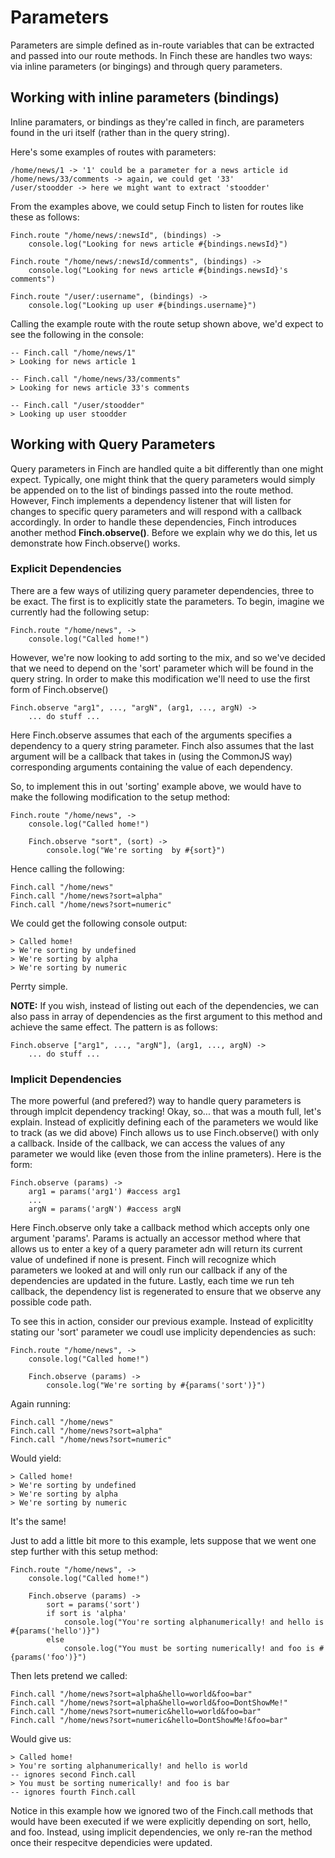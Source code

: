 # Parameters
Parameters are simple defined as in-route variables that can be extracted and passed into our route methods.  In Finch these are handles two ways: via inline parameters (or bingings) and through query parameters.

## Working with inline parameters (bindings)
Inline paramaters, or bindings as they're called in finch, are parameters found in the uri itself (rather than in the query string).

Here's some examples of routes with parameters:

	/home/news/1 -> '1' could be a parameter for a news article id
	/home/news/33/comments -> again, we could get '33'
	/user/stoodder -> here we might want to extract 'stoodder'

From the examples above, we could setup Finch to listen for routes like these as follows:

	Finch.route "/home/news/:newsId", (bindings) ->
		console.log("Looking for news article #{bindings.newsId}")

	Finch.route "/home/news/:newsId/comments", (bindings) ->
		console.log("Looking for news article #{bindings.newsId}'s comments")

	Finch.route "/user/:username", (bindings) ->
		console.log("Looking up user #{bindings.username}")

Calling the example route with the route setup shown above, we'd expect to see the following in the console:

	-- Finch.call "/home/news/1"
	> Looking for news article 1

	-- Finch.call "/home/news/33/comments"
	> Looking for news article 33's comments

	-- Finch.call "/user/stoodder"
	> Looking up user stoodder

## Working with Query Parameters
Query parameters in Finch are handled quite a bit differently than one might expect.  Typically, one might think that the query parameters would simply be appended on to the list of bindings passed into the route method.  However, Finch implements a dependency listener that will listen for changes to specific query parameters and will respond with a callback accordingly.  In order to handle these dependencies, Finch introduces another method **Finch.observe()**. Before we explain why we do this, let us demonstrate how Finch.observe() works.

### Explicit Dependencies
There are a few ways of utilizing query parameter dependencies, three to be exact. The first is to explicitly state the parameters. To begin, imagine we currently had the following setup:

	Finch.route "/home/news", ->
		console.log("Called home!")

However, we're now looking to add sorting to the mix, and so we've decided that we need to depend on the 'sort' parameter which will be found in the query string.  In order to make this modification we'll need to use the first form of Finch.observe()

	Finch.observe "arg1", ..., "argN", (arg1, ..., argN) ->
		... do stuff ...

Here Finch.observe assumes that each of the arguments specifies a dependency to a query string parameter.  Finch also assumes that the last argument will be a callback that takes in (using the CommonJS way) corresponding arguments containing the value of each dependency.

So, to implement this in out 'sorting' example above, we would have to make the following modification to the setup method:

	Finch.route "/home/news", ->
		console.log("Called home!")

		Finch.observe "sort", (sort) ->
			console.log("We're sorting  by #{sort}")

Hence calling the following:

	Finch.call "/home/news"
	Finch.call "/home/news?sort=alpha"
	Finch.call "/home/news?sort=numeric"

We could get the following console output:

	> Called home!
	> We're sorting by undefined
	> We're sorting by alpha
	> We're sorting by numeric

Perrty simple.

**NOTE:** If you wish, instead of listing out each of the dependencies, we can also pass in array of dependencies as the first argument to this method and achieve the same effect.  The pattern is as follows:

	Finch.observe ["arg1", ..., "argN"], (arg1, ..., argN) ->
		... do stuff ...

### Implicit Dependencies
The more powerful (and prefered?) way to handle query parameters is through implcit dependency tracking! Okay, so... that was a mouth full, let's explain.  Instead of explicitly defining each of the parameters we would like to track (as we did above) Finch allows us to use Finch.observe() with only a callback.  Inside of the callback, we can access the values of any parameter we would like (even those from the inline prameters).  Here is the form:

	Finch.observe (params) ->
		arg1 = params('arg1') #access arg1
		...
		argN = params('argN') #access argN

Here Finch.observe only take a callback method which accepts only one argument 'params'.  Params is actually an accessor method where that allows us to enter a key of a query parameter adn will return its current value of undefined if none is present. Finch will recognize which parameters we looked at and will only run our callback if any of the dependencies are updated in the future.  Lastly, each time we run teh callback, the dependency list is regenerated to ensure that we observe any possible code path.

To see this in action, consider our previous example.  Instead of explicitlty stating our 'sort' parameter we coudl use implicity dependencies as such:

	Finch.route "/home/news", ->
		console.log("Called home!")

		Finch.observe (params) ->
			console.log("We're sorting by #{params('sort')}")

Again running: 

	Finch.call "/home/news"
	Finch.call "/home/news?sort=alpha"
	Finch.call "/home/news?sort=numeric"

Would yield:

	> Called home!
	> We're sorting by undefined
	> We're sorting by alpha
	> We're sorting by numeric

It's the same!

Just to add a little bit more to this example, lets suppose that we went one step further with this setup method:

	Finch.route "/home/news", ->
		console.log("Called home!")

		Finch.observe (params) ->
			sort = params('sort')
			if sort is 'alpha'
				console.log("You're sorting alphanumerically! and hello is #{params('hello')}")
			else
				console.log("You must be sorting numerically! and foo is #{params('foo')}")

Then lets pretend we called:

	Finch.call "/home/news?sort=alpha&hello=world&foo=bar"
	Finch.call "/home/news?sort=alpha&hello=world&foo=DontShowMe!"
	Finch.call "/home/news?sort=numeric&hello=world&foo=bar"
	Finch.call "/home/news?sort=numeric&hello=DontShowMe!&foo=bar"

Would give us:

	> Called home!
	> You're sorting alphanumerically! and hello is world
	-- ignores second Finch.call
	> You must be sorting numerically! and foo is bar
	-- ignores fourth Finch.call

Notice in this example how we ignored two of the Finch.call methods that would have been executed if we were explicitly depending on sort, hello, and foo.  Instead, using implicit dependencies, we only re-ran the method once their respecitve dependicies were updated.

